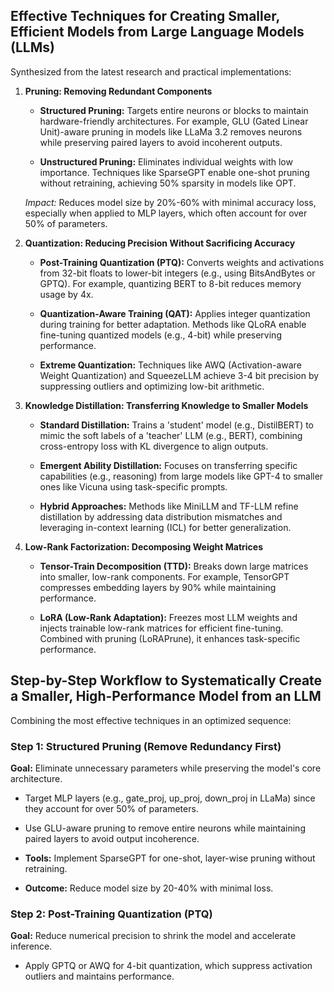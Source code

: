 ## Effective Techniques for Creating Smaller, Efficient Models from Large Language Models (LLMs)

Synthesized from the latest research and practical implementations:

1. **Pruning: Removing Redundant Components**

    - **Structured Pruning:** Targets entire neurons or blocks to maintain hardware-friendly architectures. For example, GLU (Gated Linear Unit)-aware pruning in models like LLaMa 3.2 removes neurons while preserving paired layers to avoid incoherent outputs.

    - **Unstructured Pruning:** Eliminates individual weights with low importance. Techniques like SparseGPT enable one-shot pruning without retraining, achieving 50% sparsity in models like OPT.

    *Impact:* Reduces model size by 20%-60% with minimal accuracy loss, especially when applied to MLP layers, which often account for over 50% of parameters.

2. **Quantization: Reducing Precision Without Sacrificing Accuracy**

    - **Post-Training Quantization (PTQ):** Converts weights and activations from 32-bit floats to lower-bit integers (e.g., using BitsAndBytes or GPTQ). For example, quantizing BERT to 8-bit reduces memory usage by 4x.

    - **Quantization-Aware Training (QAT):** Applies integer quantization during training for better adaptation. Methods like QLoRA enable fine-tuning quantized models (e.g., 4-bit) while preserving performance.

    - **Extreme Quantization:** Techniques like AWQ (Activation-aware Weight Quantization) and SqueezeLLM achieve 3-4 bit precision by suppressing outliers and optimizing low-bit arithmetic.

3. **Knowledge Distillation: Transferring Knowledge to Smaller Models**

    - **Standard Distillation:** Trains a 'student' model (e.g., DistilBERT) to mimic the soft labels of a 'teacher' LLM (e.g., BERT), combining cross-entropy loss with KL divergence to align outputs.

    - **Emergent Ability Distillation:** Focuses on transferring specific capabilities (e.g., reasoning) from large models like GPT-4 to smaller ones like Vicuna using task-specific prompts.

    - **Hybrid Approaches:** Methods like MiniLLM and TF-LLM refine distillation by addressing data distribution mismatches and leveraging in-context learning (ICL) for better generalization.

4. **Low-Rank Factorization: Decomposing Weight Matrices**

    - **Tensor-Train Decomposition (TTD):** Breaks down large matrices into smaller, low-rank components. For example, TensorGPT compresses embedding layers by 90% while maintaining performance.

    - **LoRA (Low-Rank Adaptation):** Freezes most LLM weights and injects trainable low-rank matrices for efficient fine-tuning. Combined with pruning (LoRAPrune), it enhances task-specific performance.

## Step-by-Step Workflow to Systematically Create a Smaller, High-Performance Model from an LLM

Combining the most effective techniques in an optimized sequence:

### Step 1: Structured Pruning (Remove Redundancy First)

**Goal:** Eliminate unnecessary parameters while preserving the model's core architecture.

- Target MLP layers (e.g., gate_proj, up_proj, down_proj in LLaMa) since they account for over 50% of parameters.

- Use GLU-aware pruning to remove entire neurons while maintaining paired layers to avoid output incoherence.

- **Tools:** Implement SparseGPT for one-shot, layer-wise pruning without retraining.

- **Outcome:** Reduce model size by 20-40% with minimal loss.

### Step 2: Post-Training Quantization (PTQ)

**Goal:** Reduce numerical precision to shrink the model and accelerate inference.

- Apply GPTQ or AWQ for 4-bit quantization, which suppress activation outliers and maintains performance.
